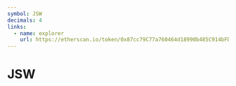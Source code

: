 ```yaml
---
symbol: JSW
decimals: 4
links:
  - name: explorer
    url: https://etherscan.io/token/0x87cc79C77a760464d18990b485C914bFD6806F1C
---
```


# JSW
